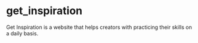 # get_inspiration
Get Inspiration is a website that helps creators with practicing their skills on a daily basis. 

